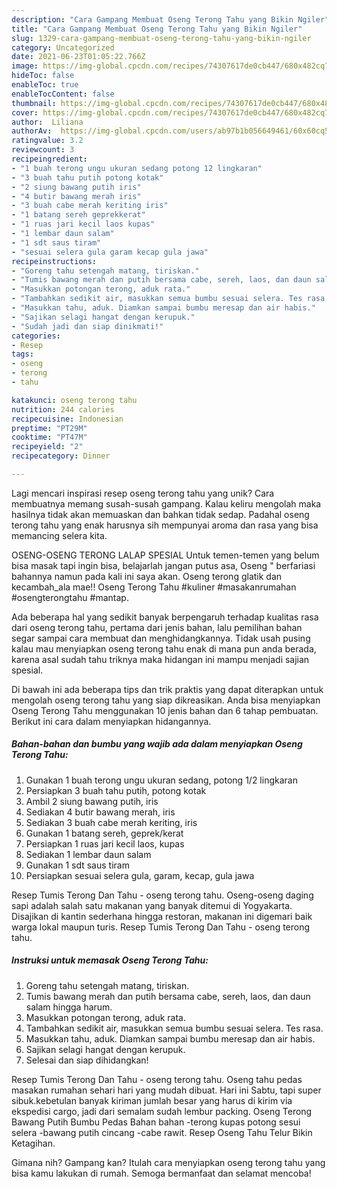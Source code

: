 ```yaml
---
description: "Cara Gampang Membuat Oseng Terong Tahu yang Bikin Ngiler"
title: "Cara Gampang Membuat Oseng Terong Tahu yang Bikin Ngiler"
slug: 1329-cara-gampang-membuat-oseng-terong-tahu-yang-bikin-ngiler
category: Uncategorized
date: 2021-06-23T01:05:22.766Z
image: https://img-global.cpcdn.com/recipes/74307617de0cb447/680x482cq70/oseng-terong-tahu-foto-resep-utama.jpg
hideToc: false
enableToc: true
enableTocContent: false
thumbnail: https://img-global.cpcdn.com/recipes/74307617de0cb447/680x482cq70/oseng-terong-tahu-foto-resep-utama.jpg
cover: https://img-global.cpcdn.com/recipes/74307617de0cb447/680x482cq70/oseng-terong-tahu-foto-resep-utama.jpg
author:  Liliana
authorAv:  https://img-global.cpcdn.com/users/ab97b1b056649461/60x60cq50/avatar.jpg
ratingvalue: 3.2
reviewcount: 3
recipeingredient:
- "1 buah terong ungu ukuran sedang potong 12 lingkaran"
- "3 buah tahu putih potong kotak"
- "2 siung bawang putih iris"
- "4 butir bawang merah iris"
- "3 buah cabe merah keriting iris"
- "1 batang sereh geprekkerat"
- "1 ruas jari kecil laos kupas"
- "1 lembar daun salam"
- "1 sdt saus tiram"
- "sesuai selera gula garam kecap gula jawa"
recipeinstructions:
- "Goreng tahu setengah matang, tiriskan."
- "Tumis bawang merah dan putih bersama cabe, sereh, laos, dan daun salam hingga harum."
- "Masukkan potongan terong, aduk rata."
- "Tambahkan sedikit air, masukkan semua bumbu sesuai selera. Tes rasa."
- "Masukkan tahu, aduk. Diamkan sampai bumbu meresap dan air habis."
- "Sajikan selagi hangat dengan kerupuk."
- "Sudah jadi dan siap dinikmati!"
categories:
- Resep
tags:
- oseng
- terong
- tahu

katakunci: oseng terong tahu 
nutrition: 244 calories
recipecuisine: Indonesian
preptime: "PT29M"
cooktime: "PT47M"
recipeyield: "2"
recipecategory: Dinner

---
```



Lagi mencari inspirasi resep oseng terong tahu yang unik? Cara membuatnya memang susah-susah gampang. Kalau keliru mengolah maka hasilnya tidak akan memuaskan dan bahkan tidak sedap. Padahal oseng terong tahu yang enak harusnya sih mempunyai aroma dan rasa yang bisa memancing selera kita.


OSENG-OSENG TERONG LALAP SPESIAL Untuk temen-temen yang belum bisa masak tapi ingin bisa, belajarlah jangan putus asa, Oseng &#34; berfariasi bahannya namun pada kali ini saya akan. Oseng terong glatik dan kecambah_ala mae!! Oseng Terong Tahu #kuliner #masakanrumahan #osengterongtahu #mantap.

Ada beberapa hal yang sedikit banyak berpengaruh terhadap kualitas rasa dari oseng terong tahu, pertama dari jenis bahan, lalu pemilihan bahan segar sampai cara membuat dan menghidangkannya. Tidak usah pusing kalau mau menyiapkan oseng terong tahu enak di mana pun anda berada, karena asal sudah tahu triknya maka hidangan ini mampu menjadi sajian spesial.


Di bawah ini ada beberapa tips dan trik praktis yang dapat diterapkan untuk mengolah oseng terong tahu yang siap dikreasikan. Anda bisa menyiapkan Oseng Terong Tahu menggunakan 10 jenis bahan dan 6 tahap pembuatan. Berikut ini cara dalam menyiapkan hidangannya.

<!--inarticleads1-->

##### Bahan-bahan dan bumbu yang wajib ada dalam menyiapkan Oseng Terong Tahu:

1. Gunakan 1 buah terong ungu ukuran sedang, potong 1/2 lingkaran
1. Persiapkan 3 buah tahu putih, potong kotak
1. Ambil 2 siung bawang putih, iris
1. Sediakan 4 butir bawang merah, iris
1. Sediakan 3 buah cabe merah keriting, iris
1. Gunakan 1 batang sereh, geprek/kerat
1. Persiapkan 1 ruas jari kecil laos, kupas
1. Sediakan 1 lembar daun salam
1. Gunakan 1 sdt saus tiram
1. Persiapkan sesuai selera gula, garam, kecap, gula jawa


Resep Tumis Terong Dan Tahu - oseng terong tahu. Oseng-oseng daging sapi adalah salah satu makanan yang banyak ditemui di Yogyakarta. Disajikan di kantin sederhana hingga restoran, makanan ini digemari baik warga lokal maupun turis. Resep Tumis Terong Dan Tahu - oseng terong tahu. 

<!--inarticleads2-->

##### Instruksi untuk memasak Oseng Terong Tahu:

1. Goreng tahu setengah matang, tiriskan.
1. Tumis bawang merah dan putih bersama cabe, sereh, laos, dan daun salam hingga harum.
1. Masukkan potongan terong, aduk rata.
1. Tambahkan sedikit air, masukkan semua bumbu sesuai selera. Tes rasa.
1. Masukkan tahu, aduk. Diamkan sampai bumbu meresap dan air habis.
1. Sajikan selagi hangat dengan kerupuk.
1. Selesai dan siap dihidangkan!

Resep Tumis Terong Dan Tahu - oseng terong tahu. Oseng tahu pedas masakan rumahan sehari hari yang mudah dibuat. Hari ini Sabtu, tapi super sibuk.kebetulan banyak kiriman jumlah besar yang harus di kirim via ekspedisi cargo, jadi dari semalam sudah lembur packing. Oseng Terong Bawang Putih Bumbu Pedas Bahan bahan -terong kupas potong sesui selera -bawang putih cincang -cabe rawit. Resep Oseng Tahu Telur Bikin Ketagihan. 

Gimana nih? Gampang kan? Itulah cara menyiapkan oseng terong tahu yang bisa kamu lakukan di rumah. Semoga bermanfaat dan selamat mencoba!
